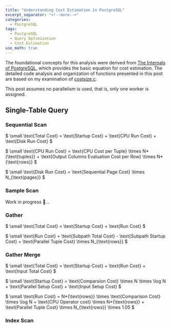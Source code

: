 ```yaml
---
title: "Understanding Cost Estimation in PostgreSQL"
excerpt_separator: "<!--more-->"
categories:
  - PostgreSQL
tags:
  - PostgreSQL
  - Query Optimization
  - Cost Estimation
use_math: true
---
```


The foundational concepts for this analysis were derived from [The Internals of PostgreSQL](https://www.interdb.jp/pg/), which provides the basic equation for cost estimation. The detailed code analysis and organization of functions presented in this post are based on my examination of [costsize.c](https://github.com/postgres/postgres/blob/master/src/backend/optimizer/path/costsize.c).

This post assumes no parallelism is used, that is, only one worker is assigned.

## Single-Table Query

### Sequential Scan

$ \small
\text{Total Cost} = \text{Startup Cost} + \text{CPU Run Cost} + \text{Disk Run Cost}
$

$ \small
\text{CPU Run Cost} = \text{CPU Cost per Tuple} \times N*{\text{tuples}} + \text{Output Columns Evaluation Cost per Row} \times N*{\text{rows}}
$

$ \small
\text{Disk Run Cost} = \text{Sequential Page Cost} \times N\_{\text{pages}}
$

### Sample Scan

Work in progress :construction:...

### Gather

$ \small
\text{Total Cost} = \text{Startup Cost} + \text{Run Cost}
$

$ \small
\text{Run Cost} = \text{Subpath Total Cost} - \text{Subpath Startup Cost} + \text{Parallel Tuple Cost} \times N\_{\text{rows}}
$

### Gather Merge

$ \small
\text{Total Cost} = \text{Startup Cost} + \text{Run Cost} + \text{Input Total Cost}
$

$ \small
\text{Startup Cost} = \text{Comparsion Cost} \times N \times \log N + \text{Parallel Setup Cost} + \text{Input Setup Cost}
$

$ \small
\text{Run Cost} = N*{\text{rows}} \times \text{Comparison Cost} \times \log N + \text{CPU Operator cost} \times N*{\text{rows}} + \text{Parallel Tuple Cost} \times N\_{\text{rows}} \times 1.05
$

### Index Scan
